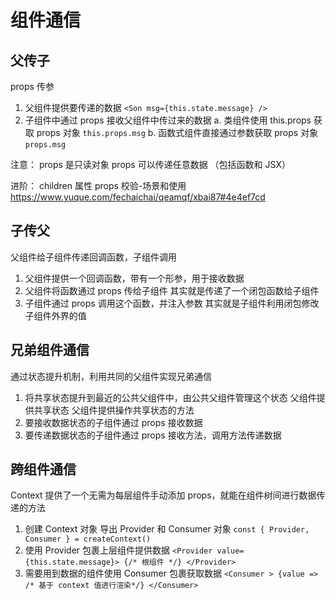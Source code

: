 # 组件通信

## 父传子

props 传参

1. 父组件提供要传递的数据 `<Son msg={this.state.message} />`
2. 子组件中通过 props 接收父组件中传过来的数据
   a. 类组件使用 this.props 获取 props 对象 `this.props.msg`
   b. 函数式组件直接通过参数获取 props 对象 `props.msg`

注意：
props 是只读对象
props 可以传递任意数据 （包括函数和 JSX）

进阶：
children 属性
props 校验-场景和使用 https://www.yuque.com/fechaichai/qeamqf/xbai87#4e4ef7cd

## 子传父

父组件给子组件传递回调函数，子组件调用

1. 父组件提供一个回调函数，带有一个形参，用于接收数据
2. 父组件将函数通过 props 传给子组件 其实就是传递了一个闭包函数给子组件
3. 子组件通过 props 调用这个函数，并注入参数 其实就是子组件利用闭包修改子组件外界的值

## 兄弟组件通信

通过状态提升机制，利用共同的父组件实现兄弟通信

1. 将共享状态提升到最近的公共父组件中，由公共父组件管理这个状态
   父组件提供共享状态
   父组件提供操作共享状态的方法
2. 要接收数据状态的子组件通过 props 接收数据
3. 要传递数据状态的子组件通过 props 接收方法，调用方法传递数据

## 跨组件通信

Context 提供了一个无需为每层组件手动添加 props，就能在组件树间进行数据传递的方法

1. 创建 Context 对象 导出 Provider 和 Consumer 对象
   `const { Provider, Consumer } = createContext()`
2. 使用 Provider 包裹上层组件提供数据
   `<Provider value={this.state.message}> {/* 根组件 */} </Provider>`
3. 需要用到数据的组件使用 Consumer 包裹获取数据
   `<Consumer > {value => /* 基于 context 值进行渲染*/} </Consumer>`

